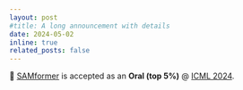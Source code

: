 ```yaml
---
layout: post
#title: A long announcement with details
date: 2024-05-02
inline: true
related_posts: false
---
```


🥳 <a href="https://arxiv.org/pdf/2402.10198">SAMformer</a> is accepted as an **Oral (top 5%)** @ <a href="https://virtual.aistats.org/Conferences/2024">ICML 2024<a/>.
